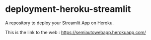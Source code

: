 # deployment-heroku-streamlit
A repository to  deploy your Streamlit App on Heroku.

This is the link to the web : https://semiautowebapp.herokuapp.com/

